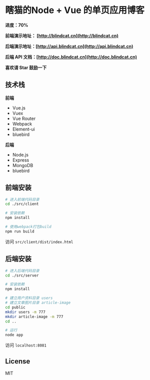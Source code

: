 # 瞎猫的Node + Vue 的单页应用博客
**进度：70%**

**前端演示地址： [http://blindcat.cn](http://blindcat.cn)**

**后端演示地址：[http://api.blindcat.cn](http://api.blindcat.cn)**

**后端 API 文档：[http://doc.blindcat.cn](http://doc.blindcat.cn)**

**喜欢请 Star 鼓励一下**

## 技术栈
**前端**
* Vue.js
* Vuex
* Vue Router
* Webpack
* Element-ui
* bluebird

**后端**
* Node.js
* Express
* MongoDB
* bluebird

## 前端安装

``` bash
# 进入前端代码目录
cd ./src/client

# 安装依赖
npm install

# 使用webpack打包build
npm run build
```
访问 `src/client/dist/index.html`

## 后端安装

``` bash
# 进入后端代码目录
cd ./src/server

# 安装依赖
npm install

# 建立用户资料目录 users
# 建立文章图片目录 article-image
cd public
mkdir users -m 777
mkdir article-image -m 777
cd ..

# 运行
node app
```
访问 `localhost:8081`

## License
MIT
